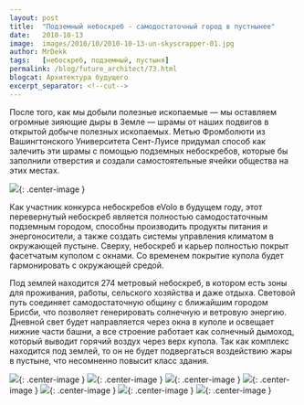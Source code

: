 ```yaml
---
layout: post
title:  "Подземный небоскреб - самодостаточный город в пустнынее"
date:   2010-10-13
image:  images/2010/10/2010-10-13-un-skyscrapper-01.jpg
author: MrDekk
tags:   [небоскреб, подземный, пустыня]
permalink: /blog/future_architect/73.html
blogcat: Архитектура будущего
excerpt_separator: <!--cut-->
---
```


После того, как мы добыли полезные ископаемые — мы оставляем огромные зияющие дыры в Земле — шрамы от наших подвигов в открытой добыче полезных ископаемых. Метью Фромболюти из Вашингтонского Университета Сент-Луисе придумал способ как залечить эти шрамы с помощью подземных небоскребов, которые бы заполнили отверстия и создали самостоятельные ячейки общества на этих местах.

<!--cut-->

![]({{site.baseurl}}/images/2010/10/2010-10-13-un-skyscrapper-02.jpg){: .center-image }

Как участник конкурса небоскребов eVolo в будущем году, этот перевернутый небоскреб является полностью самодостаточным подземным городом, способны производить продукты питания и энергоносители, а также создать системы управления климатом в окружающей пустыне. Сверху, небоскреб и карьер полностью покрыт фасетчатым куполом с окнами. Со временем покрытие купола будет гармонировать с окружающей средой.

Под землей находится 274 метровый небоскреб, в котором есть зоны для проживания, работы, сельского хозяйства и даже отдыха. Световой путь соединяет самодостаточную общину с ближайшим городом Брисби, что позволяет генерировать солнечную и ветровую энергию. Дневной свет будет направляется через окна в куполе и освещает нижние части башни, а все строение работает как солнечный дымоход, который выводит горячий воздух через верх купола. Так как комплекс находится под землей, то он не будет подвергаться воздействию жары в пустыне, что несомненно повысит класс здания. 

![]({{site.baseurl}}/images/2010/10/2010-10-13-un-skyscrapper-03.jpg){: .center-image }
![]({{site.baseurl}}/images/2010/10/2010-10-13-un-skyscrapper-04.jpg){: .center-image }
![]({{site.baseurl}}/images/2010/10/2010-10-13-un-skyscrapper-05.jpg){: .center-image }
![]({{site.baseurl}}/images/2010/10/2010-10-13-un-skyscrapper-06.jpg){: .center-image }
![]({{site.baseurl}}/images/2010/10/2010-10-13-un-skyscrapper-07.jpg){: .center-image }
![]({{site.baseurl}}/images/2010/10/2010-10-13-un-skyscrapper-08.jpg){: .center-image }
![]({{site.baseurl}}/images/2010/10/2010-10-13-un-skyscrapper-09.jpg){: .center-image }
